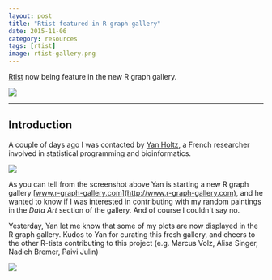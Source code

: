 ```yaml
---
layout: post
title: "Rtist featured in R graph gallery"
date: 2015-11-06
category: resources
tags: [rtist]
image: rtist-gallery.png
---
```


[Rtist](http://gastonsanchez.com/Rtist) now being feature in the new R graph gallery.

<!--more-->

<img src="{{ site.url }}/images/blog/r-graph-gallery-logo.png">

<hr/>

## Introduction

A couple of days ago I was contacted by [Yan Holtz](https://holtzyan.wordpress.com), a French researcher involved in statistical programming and bioinformatics. 

<img src="{{ site.url }}/images/blog/yan-holtz-email.png">

As you can tell from the screenshot above Yan is starting a new R graph gallery [www.r-graph-gallery.com](http://www.r-graph-gallery.com), and he wanted to know if I was interested in contributing with my random paintings in the _Data Art_ section of the gallery. And of course I couldn't say no.

Yesterday, Yan let me know that some of my plots are now displayed in the R graph gallery. Kudos to Yan for curating this fresh gallery, and cheers to the other R-tists contributing to this project (e.g. Marcus Volz, Alisa Singer, Nadieh Bremer, Paivi Julin)

<img src="{{ site.url }}/images/blog/rtist-gallery.png">

